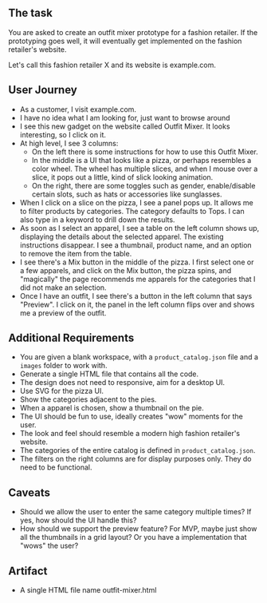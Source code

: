## The task

You are asked to create an outfit mixer prototype for a fashion retailer. If the prototyping goes well, it will eventually get implemented on the fashion retailer's website. 

Let's call this fashion retailer X and its website is example.com.

## User Journey

- As a customer, I visit example.com.
- I have no idea what I am looking for, just want to browse around
- I see this new gadget on the website called Outfit Mixer. It looks interesting, so I click on it.
- At high level, I see 3 columns: 
  - On the left there is some instructions for how to use this Outfit Mixer.
  - In the middle is a UI that looks like a pizza, or perhaps resembles a color wheel. The wheel has multiple slices, and when I mouse over a slice, it pops out a little, kind of slick looking animation.
  - On the right, there are some toggles such as gender, enable/disable certain slots, such as hats or accessories like sunglasses.
- When I click on a slice on the pizza, I see a panel pops up. It allows me to filter products by categories. The category defaults to Tops. I can also type in a keyword to drill down the results.
- As soon as I select an apparel, I see a table on the left column shows up, displaying the details about the selected apparel. The existing instructions disappear. I see a thumbnail, product name, and an option to remove the item from the table.
- I see there's a Mix button in the middle of the pizza. I first select one or a few apparels, and click on the Mix button, the pizza spins, and "magically" the page recommends me apparels for the categories that I did not make an selection.
- Once I have an outfit, I see there's a button in the left column that says "Preview". I click on it, the panel in the left column flips over and shows me a preview of the outfit.

## Additional Requirements

- You are given a blank workspace, with a `product_catalog.json` file and a `images` folder to work with.
- Generate a single HTML file that contains all the code.
- The design does not need to responsive, aim for a desktop UI.
- Use SVG for the pizza UI.
- Show the categories adjacent to the pies.
- When a apparel is chosen, show a thumbnail on the pie.
- The UI should be fun to use, ideally creates "wow" moments for the user.
- The look and feel should resemble a modern high fashion retailer's website.
- The categories of the entire catalog is defined in `product_catalog.json`.
- The filters on the right columns are for display purposes only. They do need to be functional.

## Caveats

- Should we allow the user to enter the same category multiple times? If yes, how should the UI handle this?
- How should we support the preview feature? For MVP, maybe just show all the thumbnails in a grid layout? Or you have a implementation that "wows" the user?

## Artifact

- A single HTML file name outfit-mixer.html